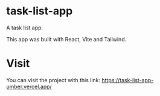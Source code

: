 # task-list-app
A task list app.

This app was built with React, Vite and Tailwind.

# Visit
You can visit the project with this link:
https://task-list-app-umber.vercel.app/
